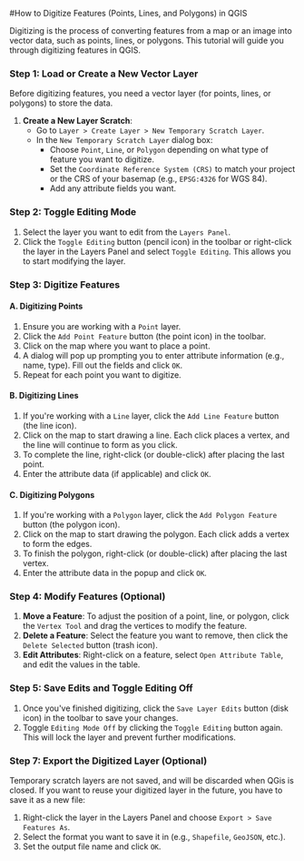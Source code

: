 #How to Digitize Features (Points, Lines, and Polygons) in QGIS

Digitizing is the process of converting features from a map or an image into vector data, such as points, lines, or polygons. This tutorial will guide you through digitizing features in QGIS.

### Step 1: Load or Create a New Vector Layer
Before digitizing features, you need a vector layer (for points, lines, or polygons) to store the data.

1. **Create a New Layer Scratch**:
   - Go to `Layer > Create Layer > New Temporary Scratch Layer`.
   - In the `New Temporary Scratch Layer` dialog box:
     - Choose `Point`, `Line`, or `Polygon` depending on what type of feature you want to digitize.
     - Set the `Coordinate Reference System (CRS)` to match your project or the CRS of your basemap (e.g., `EPSG:4326` for WGS 84).
     - Add any attribute fields you want.

### Step 2: Toggle Editing Mode
1. Select the layer you want to edit from the `Layers Panel`.
2. Click the `Toggle Editing` button (pencil icon) in the toolbar or right-click the layer in the Layers Panel and select `Toggle Editing`. This allows you to start modifying the layer.

### Step 3: Digitize Features

#### A. **Digitizing Points**
1. Ensure you are working with a `Point` layer.
2. Click the `Add Point Feature` button (the point icon) in the toolbar.
3. Click on the map where you want to place a point. 
4. A dialog will pop up prompting you to enter attribute information (e.g., name, type). Fill out the fields and click `OK`.
5. Repeat for each point you want to digitize.

#### B. **Digitizing Lines**
1. If you're working with a `Line` layer, click the `Add Line Feature` button (the line icon).
2. Click on the map to start drawing a line. Each click places a vertex, and the line will continue to form as you click.
3. To complete the line, right-click (or double-click) after placing the last point.
4. Enter the attribute data (if applicable) and click `OK`.

#### C. **Digitizing Polygons**
1. If you're working with a `Polygon` layer, click the `Add Polygon Feature` button (the polygon icon).
2. Click on the map to start drawing the polygon. Each click adds a vertex to form the edges.
3. To finish the polygon, right-click (or double-click) after placing the last vertex.
4. Enter the attribute data in the popup and click `OK`.

### Step 4: Modify Features (Optional)

1. **Move a Feature**: To adjust the position of a point, line, or polygon, click the `Vertex Tool` and drag the vertices to modify the feature.
2. **Delete a Feature**: Select the feature you want to remove, then click the `Delete Selected` button (trash icon).
3. **Edit Attributes**: Right-click on a feature, select `Open Attribute Table`, and edit the values in the table.

### Step 5: Save Edits and Toggle Editing Off
1. Once you've finished digitizing, click the `Save Layer Edits` button (disk icon) in the toolbar to save your changes.
2. Toggle `Editing Mode Off` by clicking the `Toggle Editing` button again. This will lock the layer and prevent further modifications.

### Step 7: Export the Digitized Layer (Optional)
Temporary scratch layers are not saved, and will be discarded when QGis is closed.
If you want to reuse your digitized layer in the future, you have to save it as a new file:

1. Right-click the layer in the Layers Panel and choose `Export > Save Features As`.
2. Select the format you want to save it in (e.g., `Shapefile`, `GeoJSON`, etc.).
3. Set the output file name and click `OK`.